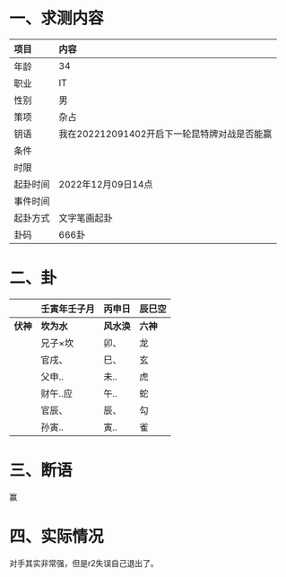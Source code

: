 # 一、求测内容

| 项目     | 内容                                         |
| :------- | :------------------------------------------- |
| 年龄     | 34                                           |
| 职业     | IT                                           |
| 性别     | 男                                           |
| 策项     | 杂占                                         |
| 钥语     | 我在202212091402开启下一轮昆特牌对战是否能赢 |
| 条件     |                                              |
| 时限     |                                              |
| 起卦时间 | 2022年12月09日14点                           |
| 事件时间 |                                              |
| 起卦方式 | 文字笔画起卦                                 |
| 卦码     | 666卦                                        |

# 二、卦

|                | 壬寅年壬子月     | 丙申日           | 辰巳空         |
| :------------- | :--------------- | :--------------- | :------------- |
| **伏神** | **坎为水** | **风水涣** | **六神** |
|                | 兄子×坎         | 卯、             | 龙             |
|                | 官戌、           | 巳、             | 玄             |
|                | 父申..           | 未..             | 虎             |
|                | 财午..应         | 午..             | 蛇             |
|                | 官辰、           | 辰、             | 勾             |
|                | 孙寅..           | 寅..             | 雀             |

# 三、断语

赢

# 四、实际情况

对手其实非常强，但是r2失误自己退出了。
